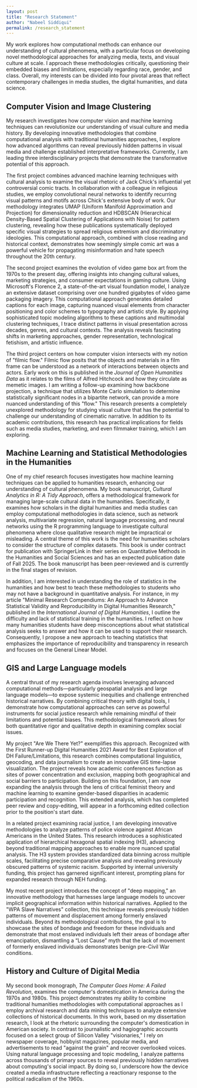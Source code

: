 ```yaml
---
layout: post
title: "Research Statement"
author: "Nabeel Siddiqui"
permalink: /research_statement
---
```


My work explores how computational methods can enhance our understanding of cultural phenomena, with a particular focus on developing novel methodological approaches for analyzing media, texts, and visual culture at scale. I approach these methodologies critically, questioning their embedded biases and limitations, especially regarding race, gender, and class. Overall, my interests can be divided into four pivotal areas that reflect contemporary challenges in media studies, the digital humanities, and data science.

## Computer Vision and Image Clustering

My research investigates how computer vision and machine learning techniques can revolutionize our understanding of visual culture and media history. By developing innovative methodologies that combine computational analysis with traditional humanities approaches, I explore how advanced algorithms can reveal previously hidden patterns in visual media and challenge established interpretative frameworks. Currently, I am leading three interdisciplinary projects that demonstrate the transformative potential of this approach.

The first project combines advanced machine learning techniques with cultural analysis to examine the visual rhetoric of Jack Chick's influential yet controversial comic tracts. In collaboration with a colleague in religious studies, we employ convolutional neural networks to identify recurring visual patterns and motifs across Chick's extensive body of work. Our methodology integrates UMAP (Uniform Manifold Approximation and Projection) for dimensionality reduction and HDBSCAN (Hierarchical Density-Based Spatial Clustering of Applications with Noise) for pattern clustering, revealing how these publications systematically deployed specific visual strategies to spread religious extremism and discriminatory ideologies. This computational approach, combined with close reading and historical context, demonstrates how seemingly simple comic art was a powerful vehicle for propagating misinformation and hate speech throughout the 20th century.

The second project examines the evolution of video game box art from the 1970s to the present day, offering insights into changing cultural values, marketing strategies, and consumer expectations in gaming culture. Using Microsoft's Florence 2, a state-of-the-art visual foundation model, I analyze an extensive dataset comprising over one hundred gigabytes of video game packaging imagery. This computational approach generates detailed captions for each image, capturing nuanced visual elements from character positioning and color schemes to typography and artistic style. By applying sophisticated topic modeling algorithms to these captions and multimodal clustering techniques, I trace distinct patterns in visual presentation across decades, genres, and cultural contexts. The analysis reveals fascinating shifts in marketing approaches, gender representation, technological fetishism, and artistic influence.

The third project centers on how computer vision intersects with my notion of "filmic flow." Filmic flow posits that the objects and materials in a film frame can be understood as a network of interactions between objects and actors. Early work on this is published in the *Journal of Open Humanities Data* as it relates to the films of Alfred Hitchcock and how they circulate as memetic images. I am writing a follow-up examining how backbone projection, a technique that utilizes Monte Carlo simulation to determine statistically significant nodes in a bipartite network, can provide a more nuanced understanding of this "flow." This research presents a completely unexplored methodology for studying visual culture that has the potential to challenge our understanding of cinematic narrative. In addition to its academic contributions, this research has practical implications for fields such as media studies, marketing, and even filmmaker training, which I am exploring.

## Machine Learning and Statistical Methodologies in the Humanities

One of my chief research focuses investigates how machine learning techniques can be applied to humanities research, enhancing our understanding of cultural phenomena. My book manuscript, *Cultural Analytics in R: A Tidy Approach*, offers a methodological framework for managing large-scale cultural data in the humanities. Specifically, it examines how scholars in the digital humanities and media studies can employ computational methodologies in data science, such as network analysis, multivariate regression, natural language processing, and neural networks using the R programming language to investigate cultural phenomena where close qualitative research might be impractical or misleading. A central theme of this work is the need for humanities scholars to consider the structure of complex datasets. This book is under contract for publication with SpringerLink in their series on Quantitative Methods in the Humanities and Social Sciences and has an expected publication date of Fall 2025. The book manuscript has been peer-reviewed and is currently in the final stages of revision.

In addition, I am interested in understanding the role of statistics in the humanities and how best to teach these methodologies to students who may not have a background in quantitative analysis. For instance, in my article "Minimal Research Compendiums: An Approach to Advance Statistical Validity and Reproducibility in Digital Humanities Research," published in the *International Journal of Digital Humanities*, I outline the difficulty and lack of statistical training in the humanities. I reflect on how many humanities students have deep misconceptions about what statistical analysis seeks to answer and how it can be used to support their research. Consequently, I propose a new approach to teaching statistics that emphasizes the importance of reproducibility and transparency in research and focuses on the General Linear Model.



## GIS and Large Language models

A central thrust of my research agenda involves leveraging advanced computational methods—particularly geospatial analysis and large language models—to expose systemic inequities and challenge entrenched historical narratives. By combining critical theory with digital tools, I demonstrate how computational approaches can serve as powerful instruments for social justice research while remaining mindful of their limitations and potential biases. This methodological framework allows for both quantitative rigor and qualitative depth in examining complex social issues.

My project "Are We There Yet?" exemplifies this approach. Recognized with the First Runner-up Digital Humanities 2021 Award for Best Exploration of DH Failure/Limitations, this research combines computational linguistics, geocoding, and data journalism to create an innovative GIS time-lapse visualization. The project reveals how academic conferences function as sites of power concentration and exclusion, mapping both geographical and social barriers to participation. Building on this foundation, I am now expanding the analysis through the lens of critical feminist theory and machine learning to examine gender-based disparities in academic participation and recognition. This extended analysis, which has completed peer review and copy-editing, will appear in a forthcoming edited collection prior to the position's start date.

In a related project examining racial justice, I am developing innovative methodologies to analyze patterns of police violence against African Americans in the United States. This research introduces a sophisticated application of hierarchical hexagonal spatial indexing (H3), advancing beyond traditional mapping approaches to enable more nuanced spatial analysis. The H3 system provides standardized data binning across multiple scales, facilitating precise comparative analysis and revealing previously obscured patterns of systemic racism. Supported by internal university funding, this project has garnered significant interest, prompting plans for expanded research through NEH funding.

My most recent project introduces the concept of "deep mapping," an innovative methodology that harnesses large language models to uncover implicit geographical information within historical narratives. Applied to the "WPA Slave Narratives" collection, this technique reveals previously hidden patterns of movement and displacement among formerly enslaved individuals. Beyond its methodological contributions, the goal is to showcase the sites of bondage and freedom for these individuals and demonstrate that most enslaved individuals left their areas of bondage after emancipation, dismantling a “Lost Cause” myth that the lack of movement of formerly enslaved individuals demonstrates benign pre-Civil War conditions.

## History and Culture of Digital Media

My second book monograph, *The Computer Goes Home: A Failed Revolution*, examines the computer's domestication in America during the 1970s and 1980s. This project demonstrates my ability to combine traditional humanities methodologies with computational approaches as I employ archival research and data mining techniques to analyze extensive collections of historical documents. In this work, based on my dissertation research, I look at the rhetoric surrounding the computer's domestication in American society. In contrast to journalistic and hagiographic accounts focused on a select group of Silicon Valley "visionaries," I rely on newspaper coverage, hobbyist magazines, popular media, and advertisements to read "against the grain" and recover overlooked voices. Using natural language processing and topic modeling, I analyze patterns across thousands of primary sources to reveal previously hidden narratives about computing's social impact. By doing so, I underscore how the device created a media infrastructure reflecting a reactionary response to the political radicalism of the 1960s.
